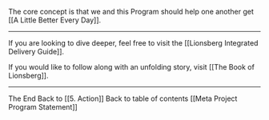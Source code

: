 
The core concept is that we and this Program should help one another get [[A Little Better Every Day]]. 

___
If you are looking to dive deeper, feel free to visit the [[Lionsberg Integrated Delivery Guide]].  

If you would like to follow along with an unfolding story, visit [[The Book of Lionsberg]].  

___

The End
Back to [[5. Action]] 
Back to table of contents [[Meta Project Program Statement]]

